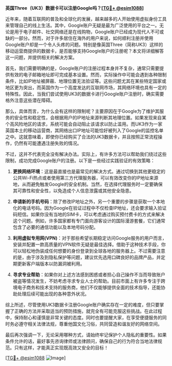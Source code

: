 **英国Three（UK3）数据卡可以注册Google吗？[[TG💪+ @esim1088](https://t.me/s/esim1088)]**

近年来，随着互联网的普及和全球化的发展，越来越多的人开始使用虚拟身份工具来管理自己的线上生活。其中，Google账户无疑是最为广泛使用的平台之一。无论是用于电子邮件、社交网络还是在线购物，Google账户已经成为现代人不可或缺的一部分。然而，对于许多居住在海外的用户来说，如何顺利注册并使用Google账户却是一个令人头疼的问题。特别是像英国Three（简称UK3）这样的移动运营商提供的数据卡，是否能够支持Google账户的注册呢？本文将详细解答这一问题，并提供相关的解决方案。

首先，我们需要明确的是，Google账户的注册过程本身并不复杂，通常只需要提供有效的电子邮箱地址即可完成基本设置。然而，实际操作中可能会遇到各种限制条件，比如IP地址被屏蔽、地理位置无法验证等。这些问题尤其在某些特定国家或地区更为突出，而英国作为一个高度发达的互联网市场，其网络环境也具有一定的特殊性。因此，当我们尝试使用UK3的数据卡进行Google账户注册时，确实需要格外注意这些潜在障碍。

那么，具体而言，为什么会有这样的限制呢？主要原因在于Google为了维护其服务的安全性和稳定性，会根据用户的IP地址来源判断其地理位置。如果发现来自某个高风险地区的请求，系统可能会自动阻止该请求以防止滥用。而UK3作为一家英国本土的移动运营商，其网络出口IP地址可能恰好被列入了Google的监控名单之中。这就意味着，即使你已经购买了合法的UK3数据卡，并且按照正常流程操作，仍然有可能遭遇注册失败的情况。

不过，这并不代表完全没有解决办法。实际上，有许多方法可以帮助我们绕过这些限制，成功完成Google账户的注册。以下是一些经过实践验证的有效策略：

1. **更换网络环境**：这是最直接也是最常见的解决方式。通过切换到其他更稳定的公共Wi-Fi热点或者使用第三方代理服务器，可以有效改变你的IP地址来源地，从而避免触发Google的安全机制。当然，在选择代理服务时一定要确保其可靠性和安全性，以免造成个人信息泄露或其他安全隐患。

2. **申请新的手机号码**：除了修改IP地址之外，另一个重要的步骤是获取一个本地化的电话号码。因为Google在验证过程中不仅检查IP地址，还会要求输入验证码短信。如果你没有当地的SIM卡，可以考虑通过购买预付费卡的方式来解决这个问题。例如，许多国家都有专门面向游客设计的国际漫游套餐，它们通常包含了必要的通信功能以及本地号码分配。

3. **利用虚拟专用网(VPN)**：对于那些希望长期稳定访问Google服务的用户而言，安装并配置一款高质量的VPN软件无疑是最佳选择。借助于这种技术手段，你可以轻松地伪装成任何想要的身份登录到全球各地的服务器上。不过需要注意的是，由于涉及到隐私保护等问题，建议优先选用口碑良好的品牌产品，并定期更新客户端版本以防漏洞被利用。

4. **寻求专业帮助**：如果你对上述方法感到困惑或者担心自己操作不当而导致账户被盗等情况发生，不妨考虑寻求专业人士的帮助。目前市面上有许多专注于跨境电子商务和技术支持的服务商，他们不仅能够提供全面的技术指导，还能协助处理后续可能出现的各种意外状况。

综上所述，尽管使用UK3数据卡注册Google账户确实存在一定的难度，但只要掌握了正确的方法并采取适当的预防措施，就完全有可能克服这些挑战。在此过程中，保持耐心和谨慎是非常关键的态度。同时也要提醒大家，在享受便捷服务的同时务必遵守相关法律法规，尊重他国文化习俗，共同营造和谐友好的网络空间。

最后再次强调一下，无论采用哪种方式，请始终牢记保护个人隐私的重要性。如果条件允许的话，最好事先咨询律师或法律顾问，确保自己的行为符合当地法律规范。只有这样，才能真正实现既高效又安全的目标！

[[TG💪+ @esim1088](https://t.me/s/esim1088) ![Image](https://i.postimg.cc/4NQfJmqS/Snipaste-2025-05-13-00-14-12.png)]